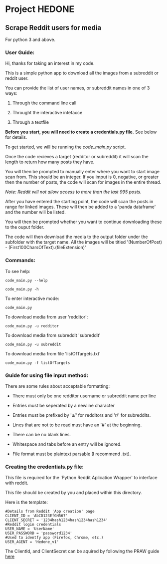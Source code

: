 # Project HEDONE #

## Scrape Reddit users for media ##

For python 3 and above.

### User Guide: ###

Hi, thanks for taking an interest in my code.


This is a simple python app to download all the images from a subreddit or reddit user.


You can provide the list of user names, or subreddit names in one of 3 ways:

1. Through the command line call

2. Throught the interactive intefacce

3. Through a textfile

**Before you start, you will need to create a credentials.py file.**
See below for details.


To get started, we will be running the _code_main.py_ script.


Once the code recieves a target (redditor or subreddit) it will scan the length to return how many posts they have.


You will then be prompted to manually enter where you want to start image scan from. This should be an integer. If you imput is 0, negative, or greater then the number of posts, the code will scan for images in the entire thread.

_Note: Reddit will not allow access to more than the last 995 posts._


After you have entered the starting point, the code will scan the posts in range for linked images. These will then be added to a 'panda dataframe' and the number will be listed.


You will then be prompted whether you want to continue downloading these to the ouput folder.


The code will then download the media to the output folder under the subfolder with the target name. All the images will be titled '(NumberOfPost) - (First100CharsOfText).(fileExtension)'



### Commands: ###

To see help:

`code_main.py --help`

`code_main.py -h`


To enter interactive mode:

`code_main.py`


To download media from user 'redditor':

`code_main.py -u redditor`


To download media from subreddit 'subreddit'

`code_main.py -u subreddit`


To download media from file 'listOfTargets.txt'

`code_main.py -f listOfTargets`


### Guide for using file input method: ###

There are some rules about acceptable formatting:

* There must only be one redditor username or subreddit name per line

* Entries must be seperated by a newline character

* Entries must be prefixed by 'u/' for redditors and 'r/' for subreddits.

* Lines that are not to be read must have an '#' at the beginning.

* There can be no blank lines.

* Whitespace and tabs before an entry will be ignored.

* File format must be plaintext parsable (I recommend .txt).

### Creating the credentials.py file: ###

This file is required for the 'Python Reddit Aplication Wrapper' to interface with reddit.

This file should be created by you and placed within this directory.

Here is the template:

    #Details from Reddit 'App creation' page
    CLIENT_ID = 'AbCD123EfGH567'
    CLIENT_SECRET = '1234hash1234hash1234hash1234'
    #Reddit login credentials
    USER_NAME = 'UserName'
    USER_PASSWORD = 'password1234'
    #Used to identfy app (Firefox, Chrome, etc.)
    USER_AGENT = 'Hedone_v1'


The ClientId, and ClientSecret can be aquired by following the PRAW guide [here](https://praw.readthedocs.io/en/latest/getting_started/authentication.html#oauth)
